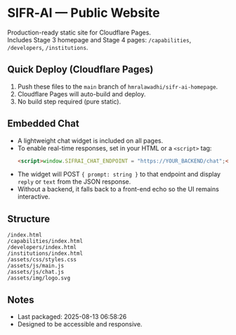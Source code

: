 # SIFR‑AI — Public Website

Production-ready static site for Cloudflare Pages.  
Includes Stage 3 homepage and Stage 4 pages: `/capabilities`, `/developers`, `/institutions`.

## Quick Deploy (Cloudflare Pages)
1. Push these files to the `main` branch of `hmralawadhi/sifr-ai-homepage`.
2. Cloudflare Pages will auto-build and deploy.
3. No build step required (pure static).

## Embedded Chat
- A lightweight chat widget is included on all pages.
- To enable real-time responses, set in your HTML or a `<script>` tag:
  ```html
  <script>window.SIFRAI_CHAT_ENDPOINT = "https://YOUR_BACKEND/chat";</script>
  ```
- The widget will POST `{ prompt: string }` to that endpoint and display `reply` or `text` from the JSON response.
- Without a backend, it falls back to a front-end echo so the UI remains interactive.

## Structure
```
/index.html
/capabilities/index.html
/developers/index.html
/institutions/index.html
/assets/css/styles.css
/assets/js/main.js
/assets/js/chat.js
/assets/img/logo.svg
```

## Notes
- Last packaged: 2025-08-13 06:58:26 
- Designed to be accessible and responsive.
